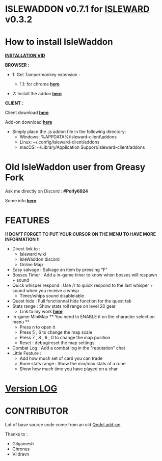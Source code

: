 # ISLEWADDON v0.7.1 for [ISLEWARD](https://gitlab.com/Isleward/isleward) v0.3.2

# How to install IsleWaddon
  [**INSTALLATION VID**](https://www.youtube.com/watch?v=ioSmA3vHz2Q)
  
  **BROWSER :**

- 1: Get Tampermonkey extension :

  - 1.1: for chrome [**here**](https://chrome.google.com/webstore/detail/tampermonkey/dhdgffkkebhmkfjojejmpbldmpobfkfo)

- 2: Install the addon [**here**](https://github.com/Polfy/IsleWaddon/raw/master/Loader.user.js)

 
 **CLIENT :**
  
Client download [**here**](https://bigbadwaffle.itch.io/isleward)

Add-on download [**here**](https://drive.google.com/file/d/1h_6PdBLj_QYQgepfNBj3VaMHsxRyl3rF/view?usp=sharing)

* Simply place the .js addon file in the following directory:
    * Windows: %APPDATA%\isleward-client\addons
    * Linux: ~/.config/isleward-client/addons
    * macOS: ~/Library/Application Support/isleward-client/addons

# Old IsleWaddon user from Greasy Fork

Ask me directly on Discord : **#Polfy6924**

Some info [**here**](https://www.youtube.com/watch?v=naJfw4JabxM&feature=youtu.be)

# FEATURES

**!! DON'T FORGET TO PUT YOUR CURSOR ON THE MENU TO HAVE MORE INFORMATION !!**

- Direct link to :
  - Isleward wiki
  - IsleWaddon discord
  - Online Map
- Easy salvage : Salvage an item by pressing "F"
- Bosses Timer : Add a in-game timer to know when bosses will respawn + sound
- Quick whisper respond : Use /r to quick respond to the last whisper + sound when you receive a whisp
  - Timer/whips sound disablelable
- Quest hide : Full fonctionnal hide function for the quest tab
- Stats range : Show stats roll range on level 20 gear
  - Link to my work [**here**](https://docs.google.com/spreadsheets/d/19QyBzRNMCFd3l8GwQPfDfPvwvXO_vnDtY3IHFa6kQeU/edit?usp=sharing)
- In-game MiniMap
  ** You need to ENABLE it on the character selection menu **
  - Press n to open it
  - Press 5 , 6 to change the map scale
  - Press 7 , 8 , 9 , 0 to change the map position
  - Reset : debug/reset the map settings
- Combat Log : Add a combat log in the "reputation" chat
- Little Feature :
  - Add how much set of card you can trade
  - Rune stats range : Show the min/max stats of a rune
  - Show how much time you have played on a char

# [Version LOG](https://github.com/Polfy/IsleWaddon/blob/master/Version_Log.text)

# CONTRIBUTOR

Lot of base source code come from an old [Qndel add-on](https://github.com/qndel/IslewardAddonBundle)

Thanks to : 
  - Gilgamesh
  - Chronus
  - Vildravn
